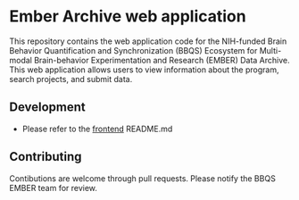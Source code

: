 # Ember Archive web application

This repository contains the web application code for the NIH-funded Brain Behavior Quantification and Synchronization (BBQS) Ecosystem for Multi-modal Brain-behavior Experimentation and Research (EMBER) Data Archive. This web application allows users to view information about the program, search projects, and submit data.

## Development

- Please refer to the [frontend](frontend/) README.md

## Contributing

Contibutions are welcome through pull requests. Please notify the BBQS EMBER team for review.